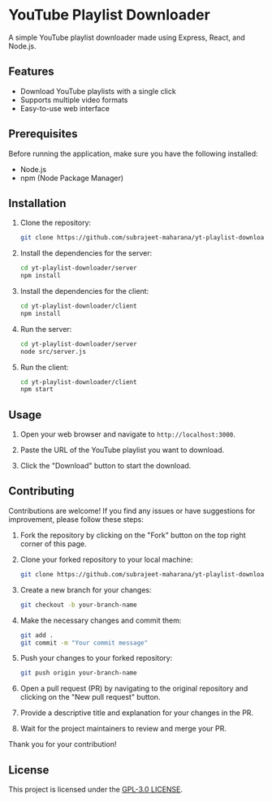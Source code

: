 # YouTube Playlist Downloader

A simple YouTube playlist downloader made using Express, React, and Node.js.

## Features

- Download YouTube playlists with a single click
- Supports multiple video formats
- Easy-to-use web interface

## Prerequisites

Before running the application, make sure you have the following installed:

- Node.js
- npm (Node Package Manager)

## Installation

1. Clone the repository:

    ```bash
    git clone https://github.com/subrajeet-maharana/yt-playlist-downloader.git
    ```

2. Install the dependencies for the server:

    ```bash
    cd yt-playlist-downloader/server
    npm install
    ```

3. Install the dependencies for the client:

    ```bash
    cd yt-playlist-downloader/client
    npm install
    ```

4. Run the server:

    ```bash
    cd yt-playlist-downloader/server
    node src/server.js
    ```

5. Run the client:

    ```bash
    cd yt-playlist-downloader/client
    npm start
    ```

## Usage

1. Open your web browser and navigate to `http://localhost:3000`.

2. Paste the URL of the YouTube playlist you want to download.

3. Click the "Download" button to start the download.

## Contributing

Contributions are welcome! If you find any issues or have suggestions for improvement, please follow these steps:

1. Fork the repository by clicking on the "Fork" button on the top right corner of this page.

2. Clone your forked repository to your local machine:

    ```bash
    git clone https://github.com/subrajeet-maharana/yt-playlist-downloader.git
    ```

3. Create a new branch for your changes:

    ```bash
    git checkout -b your-branch-name
    ```

4. Make the necessary changes and commit them:

    ```bash
    git add .
    git commit -m "Your commit message"
    ```

5. Push your changes to your forked repository:

    ```bash
    git push origin your-branch-name
    ```

6. Open a pull request (PR) by navigating to the original repository and clicking on the "New pull request" button.

7. Provide a descriptive title and explanation for your changes in the PR.

8. Wait for the project maintainers to review and merge your PR.

Thank you for your contribution!

## License

This project is licensed under the [GPL-3.0 LICENSE](LICENSE).
